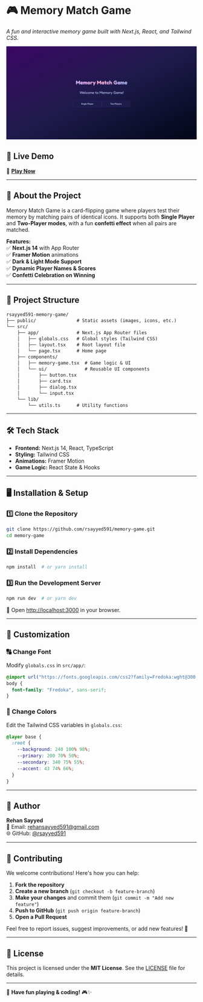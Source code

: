 # 🎮 Memory Match Game  
*A fun and interactive memory game built with Next.js, React, and Tailwind CSS.*  

![Memory Match Game](./public/home.png) <!-- Replace with correct image path -->

## 🚀 Live Demo  
🔗 **[Play Now](https://me-mory-game.vercel.app/)** 

---

## 📜 **About the Project**  
Memory Match Game is a card-flipping game where players test their memory by matching pairs of identical icons. It supports both **Single Player** and **Two-Player modes**, with a fun **confetti effect** when all pairs are matched.  

**Features:**  
✅ **Next.js 14** with App Router  
✅ **Framer Motion** animations  
✅ **Dark & Light Mode Support**  
✅ **Dynamic Player Names & Scores**  
✅ **Confetti Celebration on Winning**  

---

## 📂 **Project Structure**  
```
rsayyed591-memory-game/
├── public/               # Static assets (images, icons, etc.)
└── src/
    ├── app/              # Next.js App Router files
    │   ├── globals.css   # Global styles (Tailwind CSS)
    │   ├── layout.tsx    # Root layout file
    │   └── page.tsx      # Home page
    ├── components/
    │   ├── memory-game.tsx  # Game logic & UI
    │   └── ui/              # Reusable UI components
    │       ├── button.tsx
    │       ├── card.tsx
    │       ├── dialog.tsx
    │       └── input.tsx
    └── lib/
        └── utils.ts      # Utility functions
```

---

## 🛠 **Tech Stack**  
- **Frontend:** Next.js 14, React, TypeScript  
- **Styling:** Tailwind CSS  
- **Animations:** Framer Motion  
- **Game Logic:** React State & Hooks  

---

## 🖥 **Installation & Setup**  
### 1️⃣ Clone the Repository  
```sh
git clone https://github.com/rsayyed591/memory-game.git
cd memory-game
```

### 2️⃣ Install Dependencies  
```sh
npm install  # or yarn install
```

### 3️⃣ Run the Development Server  
```sh
npm run dev  # or yarn dev
```
🔗 Open [http://localhost:3000](http://localhost:3000) in your browser.  

---

## 🎨 **Customization**  
### 🔠 Change Font  
Modify `globals.css` in `src/app/`:
```css
@import url("https://fonts.googleapis.com/css2?family=Fredoka:wght@300;400;500;600;700&display=swap");
body {
  font-family: "Fredoka", sans-serif;
}
```

### 🎨 Change Colors  
Edit the Tailwind CSS variables in `globals.css`:
```css
@layer base {
  :root {
    --background: 240 100% 98%;
    --primary: 200 70% 50%;
    --secondary: 340 75% 55%;
    --accent: 43 74% 66%;
  }
}
```

---

## 👤 **Author**  
**Rehan Sayyed**  
📧 Email: [rehansayyed591@gmail.com](mailto:rehansayyed591@gmail.com)  
🌐 GitHub: [@rsayyed591](https://github.com/rsayyed591)  

---

## 🤝 **Contributing**  
We welcome contributions! Here's how you can help:  

1. **Fork the repository**  
2. **Create a new branch** (`git checkout -b feature-branch`)  
3. **Make your changes** and commit them (`git commit -m "Add new feature"`)  
4. **Push to GitHub** (`git push origin feature-branch`)  
5. **Open a Pull Request**  

Feel free to report issues, suggest improvements, or add new features! 🚀  

---

## 📝 **License**  
This project is licensed under the **MIT License**. See the [LICENSE](LICENSE) file for details.  

---

🚀 **Have fun playing & coding!** 🎮✨  
